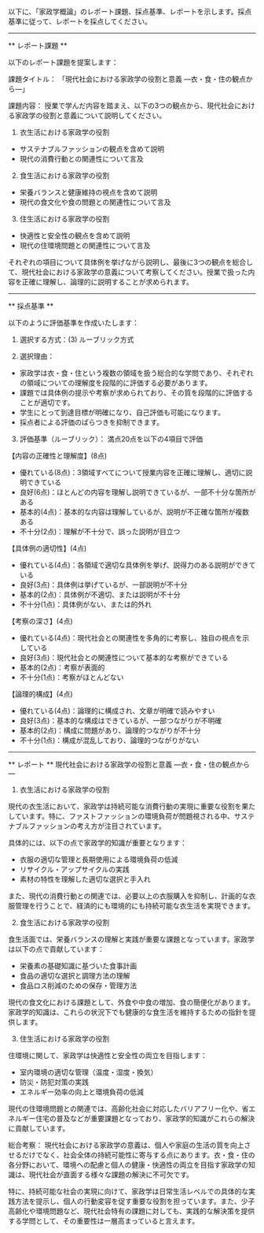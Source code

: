以下に、「家政学概論」のレポート課題、採点基準、レポートを示します。採点基準に従って、レポートを採点してください。

---------------------------------------
** レポート課題 **

以下のレポート課題を提案します：

課題タイトル：
「現代社会における家政学の役割と意義 ―衣・食・住の観点から―」

課題内容：
授業で学んだ内容を踏まえ、以下の3つの観点から、現代社会における家政学の役割と意義について説明してください。

1. 衣生活における家政学の役割
- サステナブルファッションの観点を含めて説明
- 現代の消費行動との関連性について言及

2. 食生活における家政学の役割
- 栄養バランスと健康維持の視点を含めて説明
- 現代の食文化や食の問題との関連性について言及

3. 住生活における家政学の役割
- 快適性と安全性の観点を含めて説明
- 現代の住環境問題との関連性について言及

それぞれの項目について具体例を挙げながら説明し、最後に3つの観点を総合して、現代社会における家政学の意義について考察してください。授業で扱った内容を正確に理解し、論理的に説明することが求められます。

---------------------------------------
** 採点基準 **

以下のように評価基準を作成いたします：

1. 選択する方式：(3) ルーブリック方式

2. 選択理由：
- 家政学は衣・食・住という複数の領域を扱う総合的な学問であり、それぞれの領域についての理解度を段階的に評価する必要があります。
- 課題では具体例の提示や考察が求められており、その質を段階的に評価することが適切です。
- 学生にとって到達目標が明確になり、自己評価も可能になります。
- 採点者による評価のばらつきを抑制できます。

3. 評価基準（ルーブリック）：
満点20点を以下の4項目で評価

【内容の正確性と理解度】(8点)
- 優れている(8点)：3領域すべてについて授業内容を正確に理解し、適切に説明できている
- 良好(6点)：ほとんどの内容を理解し説明できているが、一部不十分な箇所がある
- 基本的(4点)：基本的な内容は理解しているが、説明が不正確な箇所が複数ある
- 不十分(2点)：理解が不十分で、誤った説明が目立つ

【具体例の適切性】(4点)
- 優れている(4点)：各領域で適切な具体例を挙げ、説得力のある説明ができている
- 良好(3点)：具体例は挙げているが、一部説明が不十分
- 基本的(2点)：具体例が不適切、または説明が不十分
- 不十分(1点)：具体例がない、または的外れ

【考察の深さ】(4点)
- 優れている(4点)：現代社会との関連性を多角的に考察し、独自の視点を示している
- 良好(3点)：現代社会との関連性について基本的な考察ができている
- 基本的(2点)：考察が表面的
- 不十分(1点)：考察がほとんどない

【論理的構成】(4点)
- 優れている(4点)：論理的に構成され、文章が明確で読みやすい
- 良好(3点)：基本的な構成はできているが、一部つながりが不明確
- 基本的(2点)：構成に問題があり、論理的つながりが不十分
- 不十分(1点)：構成が混乱しており、論理的つながりがない

---------------------------------------
** レポート **
現代社会における家政学の役割と意義 ―衣・食・住の観点から―

1. 衣生活における家政学の役割

現代の衣生活において、家政学は持続可能な消費行動の実現に重要な役割を果たしています。特に、ファストファッションの環境負荷が問題視される中、サステナブルファッションの考え方が注目されています。

具体的には、以下の点で家政学的知識が重要となります：
- 衣服の適切な管理と長期使用による環境負荷の低減
- リサイクル・アップサイクルの実践
- 素材の特性を理解した適切な選択と手入れ

また、現代の消費行動との関連では、必要以上の衣服購入を抑制し、計画的な衣服管理を行うことで、経済的にも環境的にも持続可能な衣生活を実現できます。

2. 食生活における家政学の役割

食生活面では、栄養バランスの理解と実践が重要な課題となっています。家政学は以下の点で貢献しています：
- 栄養素の基礎知識に基づいた食事計画
- 食品の適切な選択と調理方法の理解
- 食品ロス削減のための保存・管理方法

現代の食文化における課題として、外食や中食の増加、食の簡便化があります。家政学的知識は、これらの状況下でも健康的な食生活を維持するための指針を提供します。

3. 住生活における家政学の役割

住環境に関して、家政学は快適性と安全性の両立を目指します：
- 室内環境の適切な管理（温度・湿度・換気）
- 防災・防犯対策の実践
- エネルギー効率の向上と環境負荷の低減

現代の住環境問題との関連では、高齢化社会に対応したバリアフリー化や、省エネルギー住宅の普及などが重要課題となっており、家政学的知識がこれらの解決に貢献しています。

総合考察：
現代社会における家政学の意義は、個人や家庭の生活の質を向上させるだけでなく、社会全体の持続可能性に寄与する点にあります。衣・食・住の各分野において、環境への配慮と個人の健康・快適性の両立を目指す家政学の知識は、現代社会が直面する様々な課題の解決に不可欠です。

特に、持続可能な社会の実現に向けて、家政学は日常生活レベルでの具体的な実践方法を提示し、個人の行動変容を促す重要な役割を担っています。また、少子高齢化や環境問題など、現代社会特有の課題に対しても、実践的な解決策を提供する学問として、その重要性は一層高まっていると言えます。

